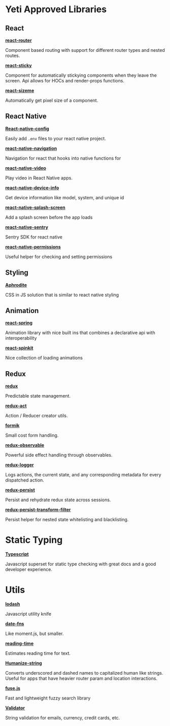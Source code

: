 # Yeti Approved Libraries

## React
**[react-router](https://github.com/ReactTraining/react-router)**

Component based routing with support for different router types and nested routes.

**[react-sticky](https://github.com/captivationsoftware/react-sticky)**

Component for automatically stickying components when they leave the screen. Api allows for HOCs and render-props functions.

**[react-sizeme](https://github.com/ctrlplusb/react-sizeme)**

Automatically get pixel size of a component.

## React Native
**[React-native-config](https://github.com/luggit/react-native-config)**

Easily add `.env` files to your react native project.

**[react-native-navigation](https://github.com/wix/react-native-navigation)**

Navigation for react that hooks into native functions for

**[react-native-video](https://github.com/react-native-community/react-native-video)**

Play video in React Native apps.

**[react-native-device-info](https://github.com/rebeccahughes/react-native-device-info)**

Get device information like model, system, and unique id

**[react-native-splash-screen](https://github.com/crazycodeboy/react-native-splash-screen)**

Add a splash screen before the app loads

**[react-native-sentry](https://github.com/getsentry/react-native-sentry)**

Sentry SDK for react native

**[react-native-permissions](https://github.com/yonahforst/react-native-permissions)**

Useful helper for checking and setting permissions

## Styling
**[Aphrodite](https://github.com/Khan/aphrodite)**

CSS in JS solution that is similar to react native styling

## Animation
**[react-spring](https://github.com/drcmda/react-spring)**

Animation library with nice built ins that combines a declarative api with interoperability

**[react-spinkit](https://github.com/KyleAMathews/react-spinkit)**

Nice collection of loading animations

## Redux
**[redux](https://redux.js.org/)**

Predictable state management.

**[redux-act](https://github.com/pauldijou/redux-act)**

Action / Reducer creator utils.

**[formik](https://github.com/jaredpalmer/formik)**

Small cost form handling.

**[redux-observable](https://redux-observable.js.org/)**

Powerful side effect handling through observables.

**[redux-logger](https://github.com/LogRocket/redux-logger)**

Logs actions, the current state, and any corresponding metadata for every dispatched action.

**[redux-persist](https://github.com/rt2zz/redux-persist)**

Persist and rehydrate redux state across sessions.

**[redux-persist-transform-filter](https://github.com/edy/redux-persist-transform-filter)**

Persist helper for nested state whitelisting and blacklisting.

# Static Typing
**[Typescript](https://www.typescriptlang.org/docs/home.html)**

Javascript superset for static type checking with great docs and a good developer experience.

# Utils
**[lodash](https://lodash.com/docs)**

Javascript utility knife

**[date-fns](https://date-fns.org)**

Like moment.js, but smaller.

**[reading-time](https://github.com/ngryman/reading-time)**

Estimates reading time for text.

**[Humanize-string](https://github.com/sindresorhus/humanize-string)**

Converts underscored and dashed names to capitalized human like strings. Useful for apps that have heavier router param and location interactions.

**[fuse.js](http://fusejs.io/)**

Fast and lightweight fuzzy search library

**[Validator](https://github.com/chriso/validator.js)**

String validation for emails, currency, credit cards, etc.

